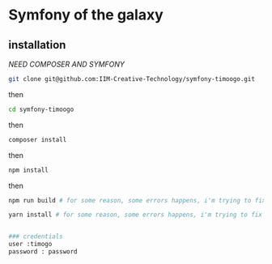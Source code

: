 # Symfony of the galaxy

## installation

*NEED COMPOSER AND SYMFONY*
```bash
git clone git@github.com:IIM-Creative-Technology/symfony-timoogo.git
```
then
````bash
cd symfony-timoogo
````
then
```bash
composer install
```
then
```bash
npm install
```
then
```bash
npm run build # for some reason, some errors happens, i'm trying to fix it
```
````bash
yarn install # for some reason, some errors happens, i'm trying to fix it


### credentials
user :timogo
password : password
